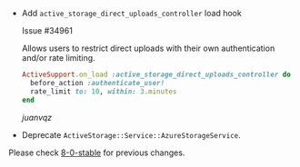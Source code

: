 *   Add `active_storage_direct_uploads_controller` load hook

    Issue #34961

    Allows users to restrict direct uploads with their own authentication and/or rate limiting.

    ```ruby
    ActiveSupport.on_load :active_storage_direct_uploads_controller do
      before_action :authenticate_user!
      rate_limit to: 10, within: 3.minutes
    end
    ```

    *juanvqz*

*   Deprecate `ActiveStorage::Service::AzureStorageService`.

Please check [8-0-stable](https://github.com/rails/rails/blob/8-0-stable/activestorage/CHANGELOG.md) for previous changes.
